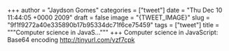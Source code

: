 
+++
author = "Jaydson Gomes"
categories = ["tweet"]
date = "Thu Dec 10 11:44:05 +0000 2009"
draft = false
image = "{TWEET_IMAGE}"
slug = "9f1f9272a40e335890b17b95334dc71f6ce75459"
tags = ["tweet"]
title = """Computer science in JavaS..."""
+++
Computer science in JavaScript: Base64 encoding http://tinyurl.com/yzf7cpk

